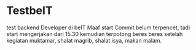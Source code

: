 # TestbeIT
test backend Developer di beIT
Maaf start Commit belum terpencet, tadi start mengerjakan dari 15.30 kemudian terpotong beres beres setelah kegiatan muktamar, shalat magrib, shalat isya, makan malam.
